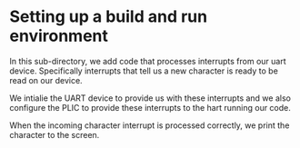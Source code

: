 # Setting up a build and run environment
In this sub-directory, we add code that processes interrupts from our uart device. Specifically interrupts that tell us a new character is ready to be read on our device.

We intialie the UART device to provide us with these interrupts and we also configure the PLIC to provide these interrupts to the hart running our code.

When the incoming character interrupt is processed correctly, we print the character to the screen.